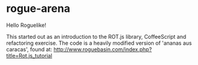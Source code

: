 rogue-arena
===========

Hello Roguelike!

This started out as an introduction to the ROT.js library, CoffeeScript and refactoring exercise.
The code is a heavily modified version of 'ananas aus caracas', found at: http://www.roguebasin.com/index.php?title=Rot.js_tutorial
